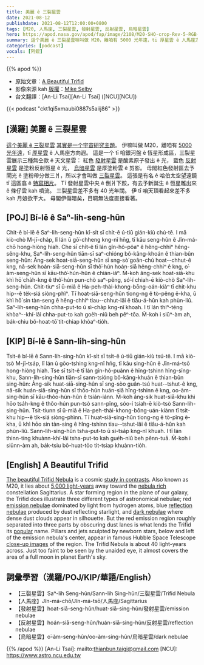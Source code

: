 ```yaml
---
title: 美麗 ê 三裂星雲
date: 2021-08-12
publishdate: 2021-08-12T12:00:00+0800
tags: [M20, 人馬座, 三裂星雲, 發射星雲, 反射星雲, 烏暗星雲]
hero: https://apod.nasa.gov/apod/fap/image/2108/M20-SHO-crop-Rev-5-RGB-Ha-OIII-RiDK-700-19-July-2021-1024.jpg
summary: 這个美麗 ê 三裂星雲嘛叫做 M20，離咱有 5000 光年遠，tī 厚星雲 ê 人馬座方向遐。
categories: [podcast]
vocals: [阿錕]
---
```


{{% apod %}}

- 原始文章：[A Beautiful Trifid](https://apod.nasa.gov/apod/ap210812.html)
- 影像來源 kah [版權][copyright]：[Mike Selby](https://www.facebook.com/masterdarksastro/)
- 台文翻譯：[An-Li Tsai][An-Li Tsai] ([NCU][NCU])

{{< podcast "ckt1qi5xmaubi0887s5aiij86" >}}

## [漢羅] 美麗 ê 三裂星雲
[這个美麗 ê 三裂星雲][The beautiful Trifid Nebula] [其實是一个宇宙研究主題][study in contrasts]。
伊嘛叫做 M20，離咱有 [5000 光年遠][5,000 light-years]，tī [厚星雲][nebula rich] ê 人馬座方向遐。
這是一个 tī 咱銀河盤 ê 恆星形成區，三裂星雲展示三種無仝款 ê 天文星雲：
紅色 [發射星雲][emission nebulae] 是酸素原子發出 ê 光，
藍色 [反射星雲][reflection nebulae] 是塗粉反射恆星 ê 光，
[烏暗星雲][dark nebulae] 是厚塗粉雲 ê 剪影。
毋閣紅色發射區去予閘光 ê 塗粉帶分做三爿，所以才會叫做 [三裂星雲][popular]。
這張是有名 ê 哈伯太空望遠鏡 tī 這區翕 ê [特寫相片][close-up images]。
Tī 發射星雲中央 ê 倒爿下跤，有去予新誕生 ê 恆星雕出來 ê 條仔雲 kah 噴流。
三裂星雲差不多有 40 光年闊。
伊 tī 咱天頂看起來差不多 kah 月娘欲平大。
毋閣伊傷暗矣，目睭無法度直接看著。

## [POJ] Bí-lē ê Saⁿ-lih-seng-hûn
Chit-ê bí-lē ê Saⁿ-lih-seng-hûn kî-si̍t sī chi̍t-ê ú-tiū gián-kiù chú-tê.
I mā kiò-chò M-jī-cha̍p, lî lán ū gō͘-chheng kng-nî hn̄g, tī kāu seng-hûn ê Jîn-má-chō hong-hiòng hiah.
Che sī chi̍t-ê tī lán gîn-hô-pôaⁿ ê hêng-chhiⁿ hêng-sêng-khu, Saⁿ-lih-seng-hûn tiān-sī saⁿ-chióng bô-kâng-khoán ê thian-bûn seng-hûn:
Âng-sek hoat-siā-seng-hûn sī sng-sò͘ goân-chú hoat--chhut-ê kng,
nâ-sek hoán-siā-seng-hûn sī thô͘-hún hoán-siā hêng-chhiⁿ ê kng,
o͘-àm-seng-hûn sī kāu-thô͘-hún-hûn ê chián-iáⁿ.
M̄-koh âng-sek hoat-siā-khu khì hō͘ cha̍h-kng ê thô͘-hún pun-chò saⁿ-pêng, só͘-í chiah-ē kiò-chò Saⁿ-lih-seng-hûn.
Chit-tiuⁿ sī ū-miâ ê Ha-peh-thài-khong-bōng-oán-kiàⁿ tī chit-khu hip--ê te̍k-siá siòng-phìⁿ.
Tī hoat-siā-seng-hûn tiong-ng ê tò-pêng ē-kha, ū khì hō͘ sin tàn-seng ê hêng-chhiⁿ tiau--chhut-lâi ê tiâu-á-hûn kah phùn-liû.
Saⁿ-lih-seng-hûn chha-put-to ū sì-cha̍p kng-nî khoah.
I tī lán thiⁿ-téng khòaⁿ--khí-lâi chha-put-to kah goe̍h-niû beh pêⁿ-tōa.
M̄-koh i siūⁿ-àm ah, ba̍k-chiu bô-hoat-tō͘ ti̍t-chiap khòaⁿ-tio̍h.

## [KIP] Bí-lē ê Sann-lih-sing-hûn
Tsit-ê bí-lē ê Sann-lih-sing-hûn kî-si̍t sī tsi̍t-ê ú-tiū gián-kiù tsú-tê.
I mā kiò-tsò M-jī-tsa̍p, lî lán ū gōo-tshing kng-nî hn̄g, tī kāu sing-hûn ê Jîn-má-tsō hong-hiòng hiah.
Tse sī tsi̍t-ê tī lán gîn-hô-puânn ê hîng-tshinn hîng-sîng-khu, Sann-lih-sing-hûn tiān-sī sann-tsióng bô-kâng-khuán ê thian-bûn sing-hûn:
Âng-sik huat-siā-sing-hûn sī sng-sòo guân-tsú huat--tshut-ê kng,
nâ-sik huán-siā-sing-hûn sī thôo-hún huán-siā hîng-tshinn ê kng,
oo-àm-sing-hûn sī kāu-thôo-hún-hûn ê tsián-iánn.
M̄-koh âng-sik huat-siā-khu khì hōo tsa̍h-kng ê thôo-hún pun-tsò sann-pîng, sóo-í tsiah-ē kiò-tsò Sann-lih-sing-hûn.
Tsit-tiunn sī ū-miâ ê Ha-peh-thài-khong-bōng-uán-kiànn tī tsit-khu hip--ê ti̍k-siá siòng-phìnn.
Tī huat-siā-sing-hûn tiong-ng ê tò-pîng ē-kha, ū khì hōo sin tàn-sing ê hîng-tshinn tiau--tshut-lâi ê tiâu-á-hûn kah phùn-liû.
Sann-lih-sing-hûn tsha-put-to ū sì-tsa̍p kng-nî khuah.
I tī lán thinn-tíng khuànn-khí-lâi tsha-put-to kah gue̍h-niû beh pênn-tuā.
M̄-koh i siūnn-àm ah, ba̍k-tsiu bô-huat-tōo ti̍t-tsiap khuànn-tio̍h.

## [English] A Beautiful Trifid
[The beautiful Trifid Nebula][The beautiful Trifid Nebula] is a cosmic [study in contrasts][study in contrasts].
Also known as M20, it lies about [5,000 light-years][5,000 light-years] away toward the [nebula rich][nebula rich] constellation Sagittarius.
A star forming region in the plane of our galaxy, the Trifid does illustrate three different types of astronomical nebulae; red [emission nebulae][emission nebulae] dominated by light from hydrogen atoms, blue [reflection nebulae][reflection nebulae] produced by dust reflecting starlight, and [dark nebulae][dark nebulae] where dense dust clouds appear in silhouette.
But the red emission region roughly separated into three parts by obscuring dust lanes is what lends the Trifid its [popular][popular] name.
Pillars and jets sculpted by newborn stars, below and left of the emission nebula's center, appear in famous Hubble Space Telescope [close-up images][close-up images] of the region.
The Trifid Nebula is about 40 light-years across.
Just too faint to be seen by the unaided eye, it almost covers the area of a full moon in planet Earth's sky.

## 詞彙學習（漢羅/POJ/KIP/華語/English）
- 【三裂星雲】Saⁿ-lih Seng-hûn/Sann-lih Sing-hûn/三裂星雲/Trifid Nebula
- 【人馬座】Jîn-má-chō/Jîn-má-tsō/人馬座/Sagittarius
- 【發射星雲】hoat-siā-seng-hûn/huat-siā-sing-hûn/發射星雲/emission nebulae
- 【反射星雲】hoán-siā-seng-hûn/huán-siā-sing-hûn/反射星雲/reflection nebulae
- 【烏暗星雲】o͘-àm-seng-hûn/oo-àm-sing-hûn/烏暗星雲/dark nebulae

{{% /apod %}}
[An-Li Tsai]: mailto:thianbun.taigi@gmail.com
[NCU]: https://www.astro.ncu.edu.tw

[copyright]: https://apod.nasa.gov/apod/fap/lib/about_apod.html#srapply

[The beautiful Trifid Nebula]:https://www.astrobin.com/p0oawd/
[study in contrasts]:http://www.messier.seds.org/m/m020.html
[5,000 light-years]:http://www.atlasoftheuniverse.com/5000lys.html
[nebula rich]:https://apod.nasa.gov/apod/ap130712.html
[emission nebulae]:https://apod.nasa.gov/apod/ap080424.html
[reflection nebulae]:https://apod.nasa.gov/apod/ap090521.html
[dark nebulae]:https://apod.nasa.gov/apod/ap090522.html
[popular]:http://en.wikipedia.org/wiki/Trifid
[close-up images]:http://hubblesite.org/image/915/news_release/1999-42
